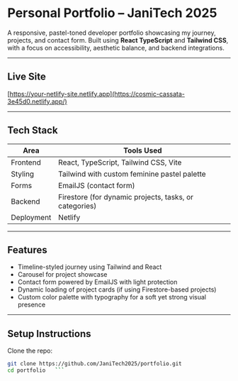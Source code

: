 # Personal Portfolio – JaniTech 2025

A responsive, pastel-toned developer portfolio showcasing my journey, projects, and contact form. Built using **React TypeScript** and **Tailwind CSS**, with a focus on accessibility, aesthetic balance, and backend integrations.

---

## Live Site

[https://your-netlify-site.netlify.app](https://cosmic-cassata-3e45d0.netlify.app/)

---

## Tech Stack

| Area       | Tools Used                                             |
| ---------- | ------------------------------------------------------ |
| Frontend   | React, TypeScript, Tailwind CSS, Vite                  |
| Styling    | Tailwind with custom feminine pastel palette           |
| Forms      | EmailJS (contact form)                                 |
| Backend    | Firestore (for dynamic projects, tasks, or categories) |
| Deployment | Netlify                                                |

---

## Features

- Timeline-styled journey using Tailwind and React
- Carousel for project showcase
- Contact form powered by EmailJS with light protection
- Dynamic loading of project cards (if using Firestore-based projects)
- Custom color palette with typography for a soft yet strong visual presence

---

## Setup Instructions

Clone the repo:

````bash
git clone https://github.com/JaniTech2025/portfolio.git
cd portfolio   ```
````
